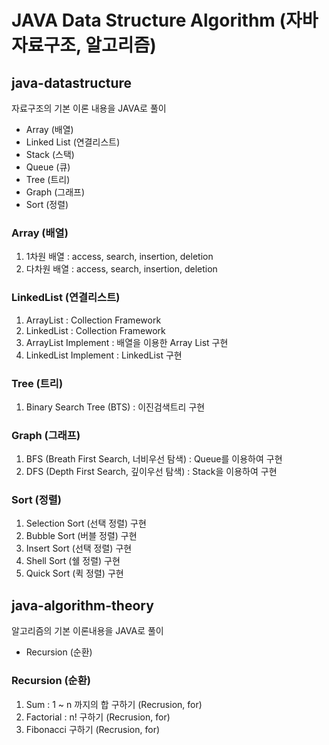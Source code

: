 # JAVA Data Structure Algorithm (자바 자료구조, 알고리즘)

## java-datastructure 
자료구조의 기본 이론 내용을 JAVA로 풀이
- Array (배열)
- Linked List (연결리스트)
- Stack (스택)
- Queue (큐)
- Tree (트리) 
- Graph (그래프) 
- Sort (정렬) 


### Array (배열)
1. 1차원 배열 : access, search, insertion, deletion
2. 다차원 배열 : access, search, insertion, deletion

 
### LinkedList (연결리스트)
1. ArrayList : Collection Framework
2. LinkedList : Collection Framework
3. ArrayList Implement : 배열을 이용한 Array List 구현
4. LinkedList Implement : LinkedList 구현


### Tree (트리)
1. Binary Search Tree (BTS) : 이진검색트리 구현


### Graph (그래프) 
1. BFS (Breath First Search, 너비우선 탐색)  : Queue를 이용하여 구현 
2. DFS (Depth First Search, 깊이우선 탐색) : Stack을 이용하여 구현


### Sort (정렬)
1. Selection Sort (선택 정렬) 구현 
2. Bubble Sort (버블 정렬) 구현
3. Insert Sort (선택 정렬) 구현
4. Shell Sort (쉘 정렬) 구현 
5. Quick Sort (퀵 정렬) 구현


## java-algorithm-theory 
알고리즘의 기본 이론내용을 JAVA로 풀이
- Recursion (순환) 

### Recursion (순환)  
1.  Sum : 1 ~ n 까지의 합 구하기 (Recrusion, for)
2.  Factorial : n! 구하기 (Recrusion, for)
3.  Fibonacci 구하기 (Recrusion, for)


